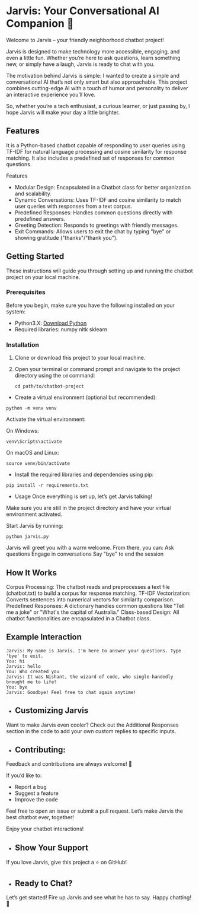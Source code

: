 # Jarvis: Your Conversational AI Companion 🤖

Welcome to Jarvis – your friendly neighborhood chatbot project!

Jarvis is designed to make technology more accessible, engaging, and even a little fun. Whether you’re here to ask questions, learn something new, or simply have a laugh, Jarvis is ready to chat with you.

The motivation behind Jarvis is simple: I wanted to create a simple and conversational AI that’s not only smart but also approachable. This project combines cutting-edge AI with a touch of humor and personality to deliver an interactive experience you’ll love.

So, whether you’re a tech enthusiast, a curious learner, or just passing by, I hope Jarvis will make your day a little brighter.

## Features

It is a Python-based chatbot capable of responding to user queries using TF-IDF for natural language processing and cosine similarity for response matching. It also includes a predefined set of responses for common questions.

Features
* Modular Design: Encapsulated in a Chatbot class for better organization and scalability.
* Dynamic Conversations: Uses TF-IDF and cosine similarity to match user queries with responses from a text corpus.
* Predefined Responses: Handles common questions directly with predefined answers.
* Greeting Detection: Responds to greetings with friendly messages.
* Exit Commands: Allows users to exit the chat by typing "bye" or showing gratitude ("thanks"/"thank you").

## Getting Started

These instructions will guide you through setting up and running the chatbot project on your local machine.

### Prerequisites

Before you begin, make sure you have the following installed on your system:

- Python3.X: [Download Python](https://www.python.org/downloads/)
- Required libraries:
  numpy
  nltk
  sklearn

### Installation

1. Clone or download this project to your local machine.

2. Open your terminal or command prompt and navigate to the project directory using the `cd` command:

   ```shell
   cd path/to/chatbot-project
* Create a virtual environment (optional but recommended):

```
python -m venv venv
```

Activate the virtual environment:

On Windows:
```
venv\Scripts\activate
```
On macOS and Linux:

```
source venv/bin/activate
```

* Install the required libraries and dependencies using pip:

```
pip install -r requirements.txt
```
* Usage
Once everything is set up, let’s get Jarvis talking!

Make sure you are still in the project directory and have your virtual environment activated.

Start Jarvis by running:

```
python jarvis.py
```
Jarvis will greet you with a warm welcome. From there, you can:
Ask questions
Engage in conversations
Say "bye" to end the session

## How It Works
Corpus Processing: The chatbot reads and preprocesses a text file (chatbot.txt) to build a corpus for response matching.
TF-IDF Vectorization: Converts sentences into numerical vectors for similarity comparison.
Predefined Responses: A dictionary handles common questions like "Tell me a joke" or "What's the capital of Australia."
Class-based Design: All chatbot functionalities are encapsulated in a Chatbot class.

## Example Interaction

```
Jarvis: My name is Jarvis. I'm here to answer your questions. Type 'bye' to exit.
You: hi
Jarvis: hello
You: Who created you 
Jarvis: It was Nishant, the wizard of code, who single-handedly brought me to life!
You: bye
Jarvis: Goodbye! Feel free to chat again anytime!
```

* ## Customizing Jarvis
Want to make Jarvis even cooler? Check out the Additional Responses section in the code to add your own custom replies to specific inputs.

* ## Contributing: 
Feedback and contributions are always welcome! 🎉

If you’d like to:
* Report a bug
* Suggest a feature
* Improve the code

Feel free to open an issue or submit a pull request. Let’s make Jarvis the best chatbot ever, together!

Enjoy your chatbot interactions!

* ## Show Your Support
If you love Jarvis, give this project a ⭐ on GitHub!

* ## Ready to Chat?
Let’s get started! Fire up Jarvis and see what he has to say.
Happy chatting! 🚀


